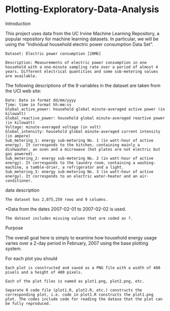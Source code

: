 # Plotting-Exploratory-Data-Analysis
Introduction

This project uses data from the UC Irvine Machine Learning Repository, a popular repository for machine learning datasets. In particular, we will be using the "Individual household electric power consumption Data Set".

    Dataset: Electric power consumption [20Mb]

    Description: Measurements of electric power consumption in one household with a one-minute sampling rate over a period of almost 4 years. Different electrical quantities and some sub-metering values are available.

The following descriptions of the 9 variables in the dataset are taken from the UCI web site:

    Date: Date in format dd/mm/yyyy
    Time: time in format hh:mm:ss
    Global_active_power: household global minute-averaged active power (in kilowatt)
    Global_reactive_power: household global minute-averaged reactive power (in kilowatt)
    Voltage: minute-averaged voltage (in volt)
    Global_intensity: household global minute-averaged current intensity (in ampere)
    Sub_metering_1: energy sub-metering No. 1 (in watt-hour of active energy). It corresponds to the kitchen, containing mainly a dishwasher, an oven and a microwave (hot plates are not electric but gas powered).
    Sub_metering_2: energy sub-metering No. 2 (in watt-hour of active energy). It corresponds to the laundry room, containing a washing-machine, a tumble-drier, a refrigerator and a light.
    Sub_metering_3: energy sub-metering No. 3 (in watt-hour of active energy). It corresponds to an electric water-heater and an air-conditioner.

data description

    The dataset has 2,075,259 rows and 9 columns.

*Data from the dates 2007-02-01 to 2007-02-02 is used.

    The dataset includes missing values that are coded as ?.

Purpose

The overall goal here is simply to examine how household energy usage varies over a 2-day period in February, 2007 using the base plotting system.

For each plot you should

    Each plot is constructed and saved as a PNG file with a width of 480 pixels and a height of 480 pixels.

    Each of the plot files is named as plot1.png, plot2.png, etc.

    Separate R code file (plot1.R, plot2.R, etc.) constructs the corresponding plot, i.e. code in plot1.R constructs the plot1.png plot. The codes include code for reading the dataso that the plot can be fully reproduced.
